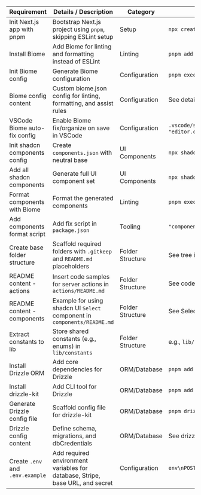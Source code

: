 | Requirement                      | Details / Description                                                         | Category         | Command / Code Snippet                                                                                                                           |
| -------------------------------- | ----------------------------------------------------------------------------- | ---------------- | ------------------------------------------------------------------------------------------------------------------------------------------------ |
| Init Next.js app with pnpm       | Bootstrap Next.js project using `pnpm`, skipping ESLint setup                 | Setup            | `npx create-next-app@latest . --use-pnpm --yes`                                                                                                  |
| Install Biome                    | Add Biome for linting and formatting instead of ESLint                        | Linting          | `pnpm add -D -E @biomejs/biome`                                                                                                                  |
| Init Biome config                | Generate Biome configuration                                                  | Configuration    | `pnpm exec biome init`                                                                                                                           |
| Biome config content             | Custom biome.json config for linting, formatting, and assist rules            | Configuration    | See detailed JSON in source                                                                                                                      |
| VSCode Biome auto-fix config     | Enable Biome fix/organize on save in VSCode                                   | Configuration    | `.vscode/settings.json` with:<br>`"editor.codeActionsOnSave": { "source.fixAll.biome": "explicit", "source.organizeImports.biome": "explicit" }` |
| Init shadcn components config    | Create `components.json` with neutral base                                    | UI Components    | `npx shadcn@latest init --yes -b neutral`                                                                                                        |
| Add all shadcn components        | Generate full UI component set                                                | UI Components    | `npx shadcn@latest add --all`                                                                                                                    |
| Format components with Biome     | Format the generated components                                               | Linting          | `pnpm exec biome check --write components`                                                                                                       |
| Add components format script     | Add fix script in `package.json`                                              | Tooling          | `"components:format:fix": "biome check --write components"`                                                                                      |
| Create base folder structure     | Scaffold required folders with `.gitkeep` and `README.md` placeholders        | Folder Structure | See tree in source                                                                                                                               |
| README content - actions         | Insert code samples for server actions in `actions/README.md`                 | Folder Structure | See code snippet (createUser, fetchUsers)                                                                                                        |
| README content - components      | Example for using shadcn UI `Select` component in `components/README.md`      | Folder Structure | See SelectExample JSX snippet                                                                                                                    |
| Extract constants to lib         | Store shared constants (e.g., enums) in `lib/constants`                       | Folder Structure | e.g., `lib/constants/object-type.ts`                                                                                                             |
| Install Drizzle ORM              | Add core dependencies for Drizzle                                             | ORM/Database     | `pnpm add drizzle-orm @neondatabase/serverless ws`                                                                                               |
| Install drizzle-kit              | Add CLI tool for Drizzle                                                      | ORM/Database     | `pnpm add -D drizzle-kit`                                                                                                                        |
| Generate Drizzle config file     | Scaffold config file for drizzle-kit                                          | ORM/Database     | `pnpm drizzle-kit generate --config=drizzle.config.ts`                                                                                           |
| Drizzle config content           | Define schema, migrations, and dbCredentials                                  | ORM/Database     | See drizzle.config.ts sample                                                                                                                     |
| Create `.env` and `.env.example` | Add required environment variables for database, Stripe, base URL, and secret | Configuration    | `env\nPOSTGRES_URL=""\nSTRIPE_SECRET_KEY=""\nSTRIPE_WEBHOOK_SECRET=""\nBASE_URL=http://localhost:3000\nAUTH_SECRET=...`                          |
